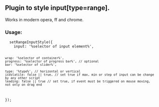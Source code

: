 <h2>Plugin to style input[type=range].</h2>
<p>Works in modern opera, ff and chrome.</p>

<h3>Usage:</h3>
<code><pre>
  setRangeInputStyle({
    input: '%selector of input element%',

    wrap: '%selector of container%',
    progress: '%selector of progress bar%', // optional
    bar: '%selector of slider%',

    type: '%type%', // horizontal or vertical
    isVolatile: false || true, // set true if max, min or step of input can be change by any other script
    leading: false || true // set true, if event must be triggered on mouse moving, not only on drag end
  });
</pre></code>